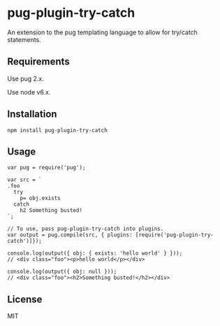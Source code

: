 # pug-plugin-try-catch

An extension to the pug templating language to allow for try/catch statements.

## Requirements

Use pug 2.x.

Use node v6.x.

## Installation

`npm install pug-plugin-try-catch`

## Usage

```
var pug = require('pug');

var src = `
.foo
  try
    p= obj.exists
  catch
    h2 Something busted!
`;

// To use, pass pug-plugin-try-catch into plugins.
var output = pug.compile(src, { plugins: [require('pug-plugin-try-catch')]});

console.log(output({ obj: { exists: 'hello world' } }));
// <div class="foo"><p>hello world</p></div>

console.log(output({ obj: null }));
// <div class="foo"><h2>Something busted!</h2></div>

```

## License

MIT
